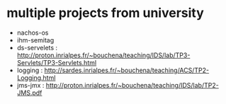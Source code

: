 multiple projects from university
=========

* nachos-os
* ihm-semitag
* ds-servelets : http://proton.inrialpes.fr/~bouchena/teaching/IDS/lab/TP3-Servlets/TP3-Servlets.html 
* logging : http://sardes.inrialpes.fr/~bouchena/teaching/ACS/TP2-Logging.html
* jms-jmx : http://proton.inrialpes.fr/~bouchena/teaching/IDS/lab/TP2-JMS.pdf